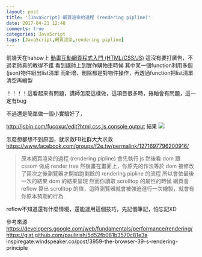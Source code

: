 ```yaml
---
layout: post
title: '[JavaScript] 網頁渲染的過程 (rendering pipline)'
date: 2017-04-21 12:48
comments: true
categories: JavaScript
tags: [JavaScript,網頁渲染,rendering pipline]
---
```

前幾天在hahow上 [動畫互動網頁程式入門 (HTML/CSS/JS)](https://hahow.in/courses/56189df9df7b3d0b005c6639)
這沒有要打廣告，不過老師真的教得不錯
看到講師上到實作購物車時候
其中某一個function利用多個(json)物件組出list清單
而新增、刪除都是對物件操作，再透過function把list清單清空再繪製

！！！！這看起來有問題，講師怎麼這樣做，這項目很多時，捲軸會有問題，這一定有bug
<!--more-->

不過還是簡單做一個小實驗好了，

http://jsbin.com/fucoxur/edit?html,css,js,console,output
結果
![](https://scontent-tpe1-1.xx.fbcdn.net/v/t31.0-8/17917730_1726055847411527_4438982537059638344_o.jpg?oh=659fd51996f499d51f9650ab894b273a&oe=5997A193)

怎麼想都想不到原因，就求救FB社群大大求救
https://www.facebook.com/groups/f2e.tw/permalink/1271697796200916/

  >  原本網頁渲染的過程 (rendering pipline) 會先執行 js 然後看 dom 跟 cssom 做成 render tree 然後畫在畫面上，你原先的作法等於 dom 被修改了兩次之後瀏覽器才開始跑剩餘的 rendering pipline 的流程 所以會依最後一次的結果 dom 的結果呈現
然而你讀取 scrolltop 的屬性的時候 網頁會 reflow 算出 scrolltop 的值，這時瀏覽器就會被強迫進行一次繪製，就會有你原本預期的行為

reflow不知道還有什麼情境，還能運用這個技巧，先記個筆記，怕忘記XD


參考來源
https://developers.google.com/web/fundamentals/performance/rendering/
https://gist.github.com/paulirish/5d52fb081b3570c81e3a
inspiregate.windspeaker.co/post/3959-the-browser-39-s-rendering-principle

